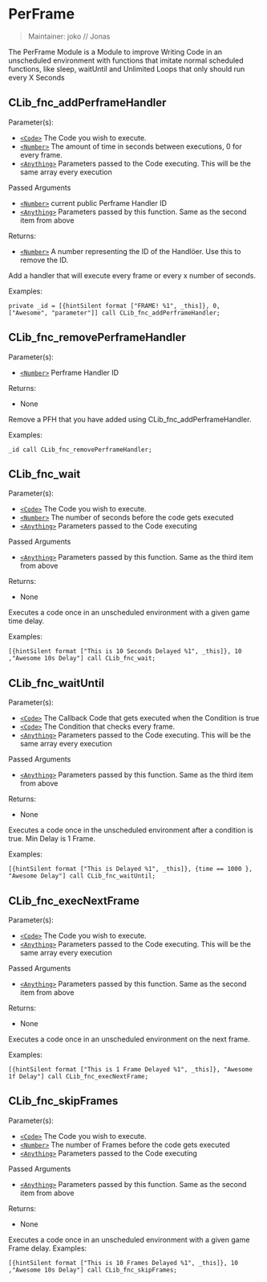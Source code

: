 # PerFrame

> Maintainer: joko // Jonas

The PerFrame Module is a Module to improve Writing Code in an unscheduled environment with functions that imitate normal scheduled functions, like sleep, waitUntil and Unlimited Loops that only should run every X Seconds


## CLib_fnc_addPerframeHandler

Parameter(s):
* [`<Code>`] The Code you wish to execute.
* [`<Number>`] The amount of time in seconds between executions, 0 for every frame.
* [`<Anything>`] Parameters passed to the Code executing. This will be the same array every execution

Passed Arguments
* [`<Number>`] current public Perframe Handler ID
* [`<Anything>`] Parameters passed by this function. Same as the second item from above

Returns:
* [`<Number>`] A number representing the ID of the Handlöer.  Use this to remove the ID.

Add a handler that will execute every frame or every x number of seconds.

Examples:
```sqf
private _id = [{hintSilent format ["FRAME! %1", _this]}, 0, ["Awesome", "parameter"]] call CLib_fnc_addPerframeHandler;
```

## CLib_fnc_removePerframeHandler

Parameter(s):
* [`<Number>`] Perframe Handler ID

Returns:
* None

Remove a PFH that you have added using CLib_fnc_addPerframeHandler.

Examples:
```sqf
_id call CLib_fnc_removePerframeHandler;
```

## CLib_fnc_wait

Parameter(s):
* [`<Code>`] The Code you wish to execute.
* [`<Number>`] The number of seconds before the code gets executed
* [`<Anything>`] Parameters passed to the Code executing

Passed Arguments
* [`<Anything>`] Parameters passed by this function. Same as the third item from above

Returns:
* None

Executes a code once in an unscheduled environment with a given game time delay.

Examples:
```sqf
[{hintSilent format ["This is 10 Seconds Delayed %1", _this]}, 10 ,"Awesome 10s Delay"] call CLib_fnc_wait;
```
## CLib_fnc_waitUntil

Parameter(s):
* [`<Code>`] The Callback Code that gets executed when the Condition is true
* [`<Code>`] The Condition that checks every frame.
* [`<Anything>`] Parameters passed to the Code executing. This will be the same array every execution

Passed Arguments
* [`<Anything>`] Parameters passed by this function. Same as the third item from above

Returns:
* None

Executes a code once in the unscheduled environment after a condition is true. Min Delay is 1 Frame.

Examples:
```sqf
[{hintSilent format ["This is Delayed %1", _this]}, {time == 1000 }, "Awesome Delay"] call CLib_fnc_waitUntil;
```

## CLib_fnc_execNextFrame

Parameter(s):
* [`<Code>`] The Code you wish to execute.
* [`<Anything>`] Parameters passed to the Code executing. This will be the same array every execution

Passed Arguments
* [`<Anything>`] Parameters passed by this function. Same as the second item from above

Returns:
* None

Executes a code once in an unscheduled environment on the next frame.

Examples:
```sqf
[{hintSilent format ["This is 1 Frame Delayed %1", _this]}, "Awesome 1f Delay"] call CLib_fnc_execNextFrame;
```
## CLib_fnc_skipFrames

Parameter(s):
* [`<Code>`] The Code you wish to execute.
* [`<Number>`] The number of Frames before the code gets executed
* [`<Anything>`] Parameters passed to the Code executing

Passed Arguments
* [`<Anything>`] Parameters passed by this function. Same as the second item from above

Returns:
* None

Executes a code once in an unscheduled environment with a given game Frame delay.
Examples:
```sqf
[{hintSilent format ["This is 10 Frames Delayed %1", _this]}, 10 ,"Awesome 10s Delay"] call CLib_fnc_skipFrames;
```

[`<Object>`]: https://community.bistudio.com/wiki/Object
[`<String>`]: https://community.bistudio.com/wiki/String
[`<Number>`]: https://community.bistudio.com/wiki/Number
[`<Code>`]: https://community.bistudio.com/wiki/Code
[`<Anything>`]: https://community.bistudio.com/wiki/Anything
